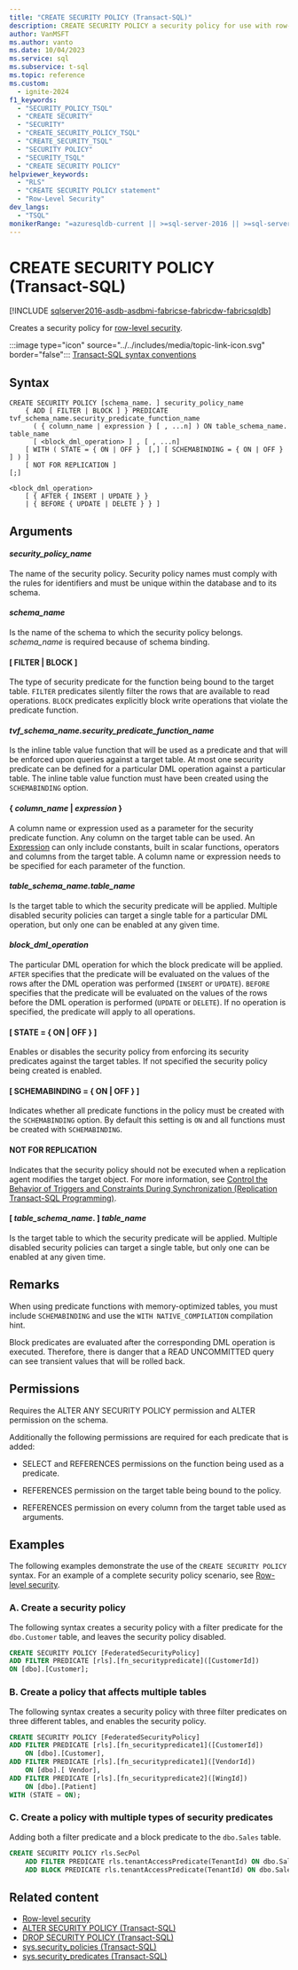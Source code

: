 ```yaml
---
title: "CREATE SECURITY POLICY (Transact-SQL)"
description: CREATE SECURITY POLICY a security policy for use with row-level security.
author: VanMSFT
ms.author: vanto
ms.date: 10/04/2023
ms.service: sql
ms.subservice: t-sql
ms.topic: reference
ms.custom:
  - ignite-2024
f1_keywords:
  - "SECURITY_POLICY_TSQL"
  - "CREATE SECURITY"
  - "SECURITY"
  - "CREATE_SECURITY_POLICY_TSQL"
  - "CREATE_SECURITY_TSQL"
  - "SECURITY POLICY"
  - "SECURITY_TSQL"
  - "CREATE SECURITY POLICY"
helpviewer_keywords:
  - "RLS"
  - "CREATE SECURITY POLICY statement"
  - "Row-Level Security"
dev_langs:
  - "TSQL"
monikerRange: "=azuresqldb-current || >=sql-server-2016 || >=sql-server-linux-2017 || =azuresqldb-mi-current || =fabric"
---
```

# CREATE SECURITY POLICY (Transact-SQL)

[!INCLUDE [sqlserver2016-asdb-asdbmi-fabricse-fabricdw-fabricsqldb](../../includes/applies-to-version/sqlserver2016-asdb-asdbmi-fabricse-fabricdw-fabricsqldb.md)]

  Creates a security policy for [row-level security](../../relational-databases/security/row-level-security.md).
  
 :::image type="icon" source="../../includes/media/topic-link-icon.svg" border="false"::: [Transact-SQL syntax conventions](../../t-sql/language-elements/transact-sql-syntax-conventions-transact-sql.md) 
  
## Syntax
  
```syntaxsql
CREATE SECURITY POLICY [schema_name. ] security_policy_name    
    { ADD [ FILTER | BLOCK ] } PREDICATE tvf_schema_name.security_predicate_function_name   
      ( { column_name | expression } [ , ...n] ) ON table_schema_name. table_name    
      [ <block_dml_operation> ] , [ , ...n] 
    [ WITH ( STATE = { ON | OFF }  [,] [ SCHEMABINDING = { ON | OFF } ] ) ]  
    [ NOT FOR REPLICATION ] 
[;]  
  
<block_dml_operation>  
    [ { AFTER { INSERT | UPDATE } }   
    | { BEFORE { UPDATE | DELETE } } ]  
```  

## Arguments

#### *security_policy_name*

 The name of the security policy. Security policy names must comply with the rules for identifiers and must be unique within the database and to its schema.  
  
#### *schema_name*

 Is the name of the schema to which the security policy belongs. *schema_name* is required because of schema binding.  
  
#### [ FILTER | BLOCK ]

 The type of security predicate for the function being bound to the target table. `FILTER` predicates silently filter the rows that are available to read operations. `BLOCK` predicates explicitly block write operations that violate the predicate function.  
  
#### *tvf_schema_name.security_predicate_function_name*

 Is the inline table value function that will be used as a predicate and that will be enforced upon queries against a target table. At most one security predicate can be defined for a particular DML operation against a particular table. The inline table value function must have been created using the `SCHEMABINDING` option.  
  
#### { *column_name* | *expression* }

 A column name or expression used as a parameter for the security predicate function. Any column on the target table can be used. An [Expression](../../t-sql/language-elements/expressions-transact-sql.md) can only include constants, built in scalar functions, operators and columns from the target table. A column name or expression needs to be specified for each parameter of the function.  
  
#### *table_schema_name.table_name*

 Is the target table to which the security predicate will be applied. Multiple disabled security policies can target a single table for a particular DML operation, but only one can be enabled at any given time.  
  
#### *block_dml_operation*

 The particular DML operation for which the block predicate will be applied. `AFTER` specifies that the predicate will be evaluated on the values of the rows after the DML operation was performed (`INSERT` or `UPDATE`). `BEFORE` specifies that the predicate will be evaluated on the values of the rows before the DML operation is performed (`UPDATE` or `DELETE`). If no operation is specified, the predicate will apply to all operations.  
  
#### [ STATE = { ON | OFF } ]

 Enables or disables the security policy from enforcing its security predicates against the target tables. If not specified the security policy being created is enabled.  
  
#### [ SCHEMABINDING = { ON | OFF } ]

 Indicates whether all predicate functions in the policy must be created with the `SCHEMABINDING` option. By default this setting is `ON` and all functions must be created with `SCHEMABINDING`.  
  
#### NOT FOR REPLICATION

 Indicates that the security policy should not be executed when a replication agent modifies the target object. For more information, see [Control the Behavior of Triggers and Constraints During Synchronization (Replication Transact-SQL Programming)](../../relational-databases/replication/control-behavior-of-triggers-and-constraints-in-synchronization.md).  
  
#### [ *table_schema_name*. ] *table_name*

 Is the target table to which the security predicate will be applied. Multiple disabled security policies can target a single table, but only one can be enabled at any given time.  
  

## Remarks

 When using predicate functions with memory-optimized tables, you must include `SCHEMABINDING` and use the `WITH NATIVE_COMPILATION` compilation hint.  
  
 Block predicates are evaluated after the corresponding DML operation is executed. Therefore, there is danger that a READ UNCOMMITTED query can see transient values that will be rolled back.  
  
## Permissions

 Requires the ALTER ANY SECURITY POLICY permission and ALTER permission on the schema.  
  
 Additionally the following permissions are required for each predicate that is added:  
  
-   SELECT and REFERENCES permissions on the function being used as a predicate.  
  
-   REFERENCES permission on the target table being bound to the policy.  
  
-   REFERENCES permission on every column from the target table used as arguments.  
  
## Examples

The following examples demonstrate the use of the `CREATE SECURITY POLICY` syntax. For an example of a complete security policy scenario, see [Row-level security](../../relational-databases/security/row-level-security.md).
  
### A. Create a security policy

 The following syntax creates a security policy with a filter predicate for the `dbo.Customer` table, and leaves the security policy disabled.  
  
```sql
CREATE SECURITY POLICY [FederatedSecurityPolicy]   
ADD FILTER PREDICATE [rls].[fn_securitypredicate]([CustomerId])   
ON [dbo].[Customer];  
```  
  
### B. Create a policy that affects multiple tables


 The following syntax creates a security policy with three filter predicates on three different tables, and enables the security policy.  
  
```sql  
CREATE SECURITY POLICY [FederatedSecurityPolicy]   
ADD FILTER PREDICATE [rls].[fn_securitypredicate1]([CustomerId])   
    ON [dbo].[Customer],  
ADD FILTER PREDICATE [rls].[fn_securitypredicate1]([VendorId])   
    ON [dbo].[ Vendor],  
ADD FILTER PREDICATE [rls].[fn_securitypredicate2]([WingId])   
    ON [dbo].[Patient]  
WITH (STATE = ON);  
```  
  
### C. Create a policy with multiple types of security predicates

 Adding both a filter predicate and a block predicate to the `dbo.Sales` table.  
  
```sql  
CREATE SECURITY POLICY rls.SecPol  
    ADD FILTER PREDICATE rls.tenantAccessPredicate(TenantId) ON dbo.Sales,  
    ADD BLOCK PREDICATE rls.tenantAccessPredicate(TenantId) ON dbo.Sales AFTER INSERT;  
```

## Related content

- [Row-level security](../../relational-databases/security/row-level-security.md)
- [ALTER SECURITY POLICY (Transact-SQL)](../../t-sql/statements/alter-security-policy-transact-sql.md)   
- [DROP SECURITY POLICY (Transact-SQL)](../../t-sql/statements/drop-security-policy-transact-sql.md)   
- [sys.security_policies (Transact-SQL)](../../relational-databases/system-catalog-views/sys-security-policies-transact-sql.md)   
- [sys.security_predicates (Transact-SQL)](../../relational-databases/system-catalog-views/sys-security-predicates-transact-sql.md)
